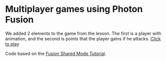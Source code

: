 # Multiplayer games using Photon Fusion

We added 2 elements to the game from the lesson. The first is a player with animation, and the second is points that the player gains if he attacks.
[Click to play](https://mayamichael.itch.io/multiplayer-game) 

Code based on the [Fusion Shared Mode Tutorial](https://doc.photonengine.com/fusion/current/tutorials/shared-mode-basics/overview).
